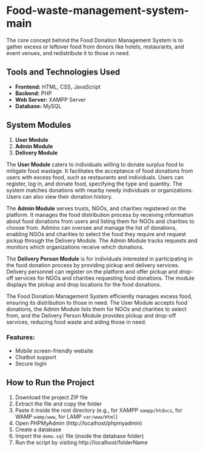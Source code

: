 # Food-waste-management-system-main


The core concept behind the Food Donation Management System is to gather excess or leftover food from donors like hotels, restaurants, and event venues, and redistribute it to those in need.

## Tools and Technologies Used
- **Frontend:** HTML, CSS, JavaScript
- **Backend:** PHP
- **Web Server:** XAMPP Server
- **Database:** MySQL

## System Modules
1. **User Module**
2. **Admin Module**
3. **Delivery Module**

The **User Module** caters to individuals willing to donate surplus food to mitigate food wastage. It facilitates the acceptance of food donations from users with excess food, such as restaurants and individuals. Users can register, log in, and donate food, specifying the type and quantity. The system matches donations with nearby needy individuals or organizations. Users can also view their donation history.

The **Admin Module** serves trusts, NGOs, and charities registered on the platform. It manages the food distribution process by receiving information about food donations from users and listing them for NGOs and charities to choose from. Admins can oversee and manage the list of donations, enabling NGOs and charities to select the food they require and request pickup through the Delivery Module. The Admin Module tracks requests and monitors which organizations receive which donations.

The **Delivery Person Module** is for individuals interested in participating in the food donation process by providing pickup and delivery services. Delivery personnel can register on the platform and offer pickup and drop-off services for NGOs and charities requesting food donations. The module displays the pickup and drop locations for the food donations.

The Food Donation Management System efficiently manages excess food, ensuring its distribution to those in need. The User Module accepts food donations, the Admin Module lists them for NGOs and charities to select from, and the Delivery Person Module provides pickup and drop-off services, reducing food waste and aiding those in need.

### Features:
- Mobile screen-friendly website
- Chatbot support
- Secure login

## How to Run the Project
1. Download the project ZIP file
2. Extract the file and copy the folder
3. Paste it inside the root directory (e.g., for XAMPP `xampp/htdocs`, for WAMP `wamp/www`, for LAMP `var/www/Html`)
4. Open PHPMyAdmin (http://localhost/phpmyadmin)
5. Create a database
6. Import the `demo.sql` file (inside the database folder)
7. Run the script by visiting http://localhost/folderName
